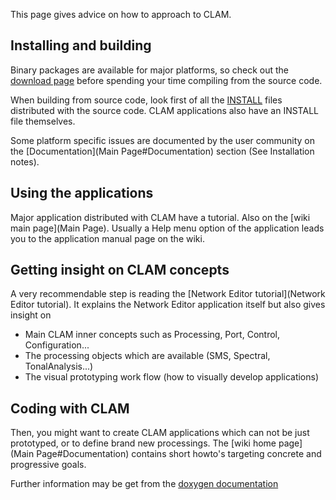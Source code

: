 This page gives advice on how to approach to CLAM.

Installing and building
-----------------------

Binary packages are available for major platforms, so check out the [download page](http://clam-project.org/download.html) before spending your time compiling from the source code.

When building from source code, look first of all the [INSTALL](http://clam-project.org/clam/trunk/CLAM/INSTALL) files distributed with the source code. CLAM applications also have an INSTALL file themselves.

Some platform specific issues are documented by the user community on the [Documentation](Main Page#Documentation) section (See Installation notes).

Using the applications
----------------------

Major application distributed with CLAM have a tutorial. Also on the [wiki main page](Main Page). Usually a Help menu option of the application leads you to the application manual page on the wiki.

Getting insight on CLAM concepts
--------------------------------

A very recommendable step is reading the [Network Editor tutorial](Network Editor tutorial). It explains the Network Editor application itself but also gives insight on

-   Main CLAM inner concepts such as Processing, Port, Control, Configuration...
-   The processing objects which are available (SMS, Spectral, TonalAnalysis...)
-   The visual prototyping work flow (how to visually develop applications)

Coding with CLAM
----------------

Then, you might want to create CLAM applications which can not be just prototyped, or to define brand new processings. The [wiki home page](Main Page#Documentation) contains short howto's targeting concrete and progressive goals.

Further information may be get from the [doxygen documentation](http://clam.iua.upf.edu/doc/CLAM-doxygen/)
